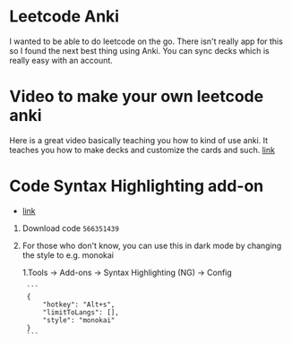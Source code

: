 # Leetcode Anki
I wanted to be able to do leetcode on the go. There isn't really app for this so I found the next best thing using Anki. You can sync decks which is really easy with an account. 

# Video to make your own leetcode anki
Here is a great video basically teaching you how to kind of use anki. It teaches you how to make decks and customize the cards and such. [link](https://www.youtube.com/watch?v=WInP22evPJE)

# Code Syntax Highlighting add-on
- [link](https://ankiweb.net/shared/info/566351439)
1. Download code ``` 566351439 ```
2. For those who don't know, you can use this in dark mode by changing the style to e.g. monokai

	1.Tools → Add-ons → Syntax Highlighting (NG) → Config

		```
		{
		    "hotkey": "Alt+s",
		    "limitToLangs": [],
		    "style": "monokai"
		}
		```
